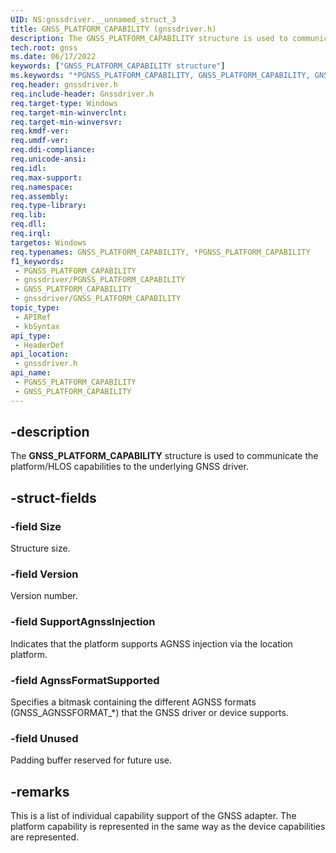 ```yaml
---
UID: NS:gnssdriver.__unnamed_struct_3
title: GNSS_PLATFORM_CAPABILITY (gnssdriver.h)
description: The GNSS_PLATFORM_CAPABILITY structure is used to communicate the platform/HLOS capabilities to the underlying GNSS driver.
tech.root: gnss
ms.date: 06/17/2022
keywords: ["GNSS_PLATFORM_CAPABILITY structure"]
ms.keywords: "*PGNSS_PLATFORM_CAPABILITY, GNSS_PLATFORM_CAPABILITY, GNSS_PLATFORM_CAPABILITY structure [Sensor Devices], PGNSS_PLATFORM_CAPABILITY, PGNSS_PLATFORM_CAPABILITY structure pointer [Sensor Devices], gnss.gnss_platform_capability, gnssdriver/GNSS_PLATFORM_CAPABILITY, gnssdriver/PGNSS_PLATFORM_CAPABILITY"
req.header: gnssdriver.h
req.include-header: Gnssdriver.h
req.target-type: Windows
req.target-min-winverclnt: 
req.target-min-winversvr: 
req.kmdf-ver: 
req.umdf-ver: 
req.ddi-compliance: 
req.unicode-ansi: 
req.idl: 
req.max-support: 
req.namespace: 
req.assembly: 
req.type-library: 
req.lib: 
req.dll: 
req.irql: 
targetos: Windows
req.typenames: GNSS_PLATFORM_CAPABILITY, *PGNSS_PLATFORM_CAPABILITY
f1_keywords:
 - PGNSS_PLATFORM_CAPABILITY
 - gnssdriver/PGNSS_PLATFORM_CAPABILITY
 - GNSS_PLATFORM_CAPABILITY
 - gnssdriver/GNSS_PLATFORM_CAPABILITY
topic_type:
 - APIRef
 - kbSyntax
api_type:
 - HeaderDef
api_location:
 - gnssdriver.h
api_name:
 - PGNSS_PLATFORM_CAPABILITY
 - GNSS_PLATFORM_CAPABILITY
---
```


## -description

The **GNSS_PLATFORM_CAPABILITY** structure is used to communicate the platform/HLOS capabilities to the underlying GNSS driver.

## -struct-fields

### -field Size

Structure size.

### -field Version

Version number.

### -field SupportAgnssInjection

Indicates that the platform supports AGNSS injection via the location platform.

### -field AgnssFormatSupported

Specifies a bitmask containing the different AGNSS formats (GNSS_AGNSSFORMAT_*) that the GNSS driver or device supports.

### -field Unused

Padding buffer reserved for future use.

## -remarks

 This is a list of individual capability support of the GNSS adapter. The platform capability is represented in the same way as the device capabilities are represented.

